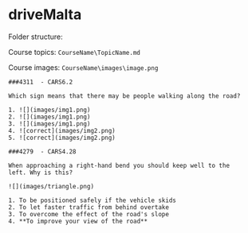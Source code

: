 # driveMalta

Folder structure:

Course topics: `CourseName\TopicName.md`

Course images: `CourseName\images\image.png`

```
###4311  - CARS6.2

Which sign means that there may be people walking along the road? 

1. ![](images/img1.png) 
2. ![](images/img1.png) 
3. ![](images/img1.png)
4. ![correct](images/img2.png)
5. ![correct](images/img2.png)

###4279  - CARS4.28

When approaching a right-hand bend you should keep well to the 
left. Why is this? 

![](images/triangle.png)

1. To be positioned safely if the vehicle skids
2. To let faster traffic from behind overtake
3. To overcome the effect of the road's slope
4. **To improve your view of the road**
```
